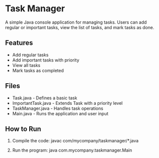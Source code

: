 # Task Manager

A simple Java console application for managing tasks. Users can add regular or important tasks, view the list of tasks, and mark tasks as done.

## Features

- Add regular tasks
- Add important tasks with priority
- View all tasks
- Mark tasks as completed

## Files

- Task.java - Defines a basic task
- ImportantTask.java - Extends Task with a priority level
- TaskManager.java - Handles task operations
- Main.java - Runs the application and user input

## How to Run

1. Compile the code:
   javac com/mycompany/taskmanager/*.java

2. Run the program:
   java com.mycompany.taskmanager.Main
